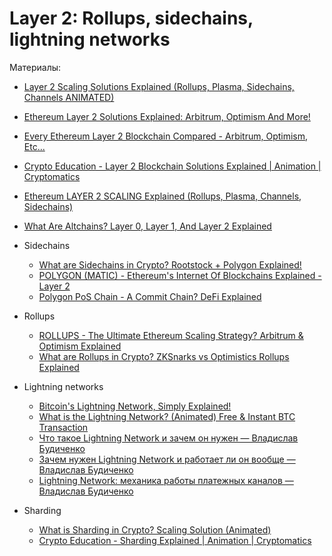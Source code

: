 # Layer 2: Rollups, sidechains, lightning networks


Материалы:

* [Layer 2 Scaling Solutions Explained (Rollups, Plasma, Sidechains, Channels ANIMATED)](https://www.youtube.com/watch?v=9pJjtEeq-N4)
* [Ethereum Layer 2 Solutions Explained: Arbitrum, Optimism And More!](https://www.youtube.com/watch?v=rj7-sE6H-Hs)
* [Every Ethereum Layer 2 Blockchain Compared - Arbitrum, Optimism, Etc...](https://www.youtube.com/watch?v=iTKSwf6je5g)
* [Crypto Education - Layer 2 Blockchain Solutions Explained | Animation | Cryptomatics](https://www.youtube.com/watch?v=2Z_2ebio8Nc)
* [Ethereum LAYER 2 SCALING Explained (Rollups, Plasma, Channels, Sidechains)](https://www.youtube.com/watch?v=BgCgauWVTs0&t=1s)
* [What Are Altchains? Layer 0, Layer 1, And Layer 2 Explained](https://www.youtube.com/watch?v=LorgQfXpuK0)
 
* Sidechains
  - [What are Sidechains in Crypto? Rootstock + Polygon Explained!](https://www.youtube.com/watch?v=cFRj2-jzm8E&t=3s)
  - [POLYGON (MATIC) - Ethereum's Internet Of Blockchains Explained - Layer 2](https://www.youtube.com/watch?v=IijtdpAtOt0)
  - [Polygon PoS Chain - A Commit Chain? DeFi Explained](https://www.youtube.com/watch?v=f7F67ZP9fsE)
* Rollups
  - [ROLLUPS - The Ultimate Ethereum Scaling Strategy? Arbitrum & Optimism Explained](https://www.youtube.com/watch?v=7pWxCklcNsU)
  - [What are Rollups in Crypto? ZKSnarks vs Optimistics Rollups Explained](https://www.youtube.com/watch?v=6_nOYsvXMsE)
* Lightning networks
  - [Bitcoin's Lightning Network, Simply Explained!](https://www.youtube.com/watch?v=rrr_zPmEiME)
  - [What is the Lightning Network? (Animated) Free & Instant BTC Transaction](https://www.youtube.com/watch?v=SXT9iq__V8c)
  - [Что такое Lightning Network и зачем он нужен — Владислав Будиченко](https://www.youtube.com/watch?v=CqFSXsBqjz4)
  - [Зачем нужен Lightning Network и работает ли он вообще — Владислав Будиченко](https://www.youtube.com/watch?v=efoAUQpdr-4)
  - [Lightning Network: механика работы платежных каналов — Владислав Будиченко](https://www.youtube.com/watch?v=4WvzAaniQuA)
* Sharding
  - [What is Sharding in Crypto? Scaling Solution (Animated)](https://www.youtube.com/watch?v=SZpjvWMfgDA)
  - [Crypto Education - Sharding Explained | Animation | Cryptomatics](https://www.youtube.com/watch?v=OqmG67Y2QM4)

